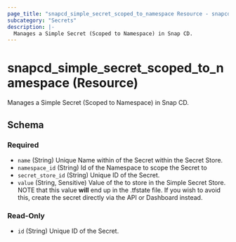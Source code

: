 ```yaml
---
page_title: "snapcd_simple_secret_scoped_to_namespace Resource - snapcd"
subcategory: "Secrets"
description: |-
  Manages a Simple Secret (Scoped to Namespace) in Snap CD.
---
```


# snapcd_simple_secret_scoped_to_namespace (Resource)

Manages a Simple Secret (Scoped to Namespace) in Snap CD.




<!-- schema generated by tfplugindocs -->
## Schema

### Required

- `name` (String) Unique Name within of the Secret within the Secret Store.
- `namespace_id` (String) Id of the Namespace to scope the Secret to
- `secret_store_id` (String) Unique ID of the Secret.
- `value` (String, Sensitive) Value of the to store in the Simple Secret Store. NOTE that this value **will** end up in the .tfstate file. If you wish to avoid this, create the secret directly via the API or Dashboard instead.

### Read-Only

- `id` (String) Unique ID of the Secret.
